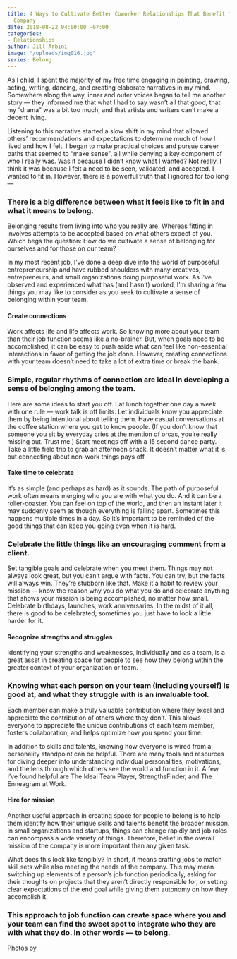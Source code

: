 ```yaml
---
title: 4 Ways to Cultivate Better Coworker Relationships That Benefit Your Entire
  Company
date: 2018-08-22 04:00:00 -07:00
categories:
- Relationships
author: Jill Arbini
image: "/uploads/img016.jpg"
series: Belong
---
```


As I child, I spent the majority of my free time engaging in painting, drawing, acting, writing, dancing, and creating elaborate narratives in my mind. Somewhere along the way, inner and outer voices began to tell me another story — they informed me that what I had to say wasn’t all that good, that my “drama” was a bit too much, and that artists and writers can’t make a decent living. 

Listening to this narrative started a slow shift in my mind that allowed others’ recommendations and expectations to determine much of how I lived and how I felt. I began to make practical choices and pursue career paths that seemed to “make sense", all while denying a key component of who I really was. Was it because I didn’t know what I wanted? Not really. I think it was because I felt a need to be seen, validated, and accepted. I wanted to fit in. However, there is a powerful truth that I ignored for too long — 

### There is a big difference between what it feels like to fit in and what it means to belong. 

Belonging results from living into who you really are. Whereas fitting in involves attempts to be accepted based on what others expect of you. Which begs the question: How do we cultivate a sense of belonging for ourselves and for those on our team? 

In my most recent job, I’ve done a deep dive into the world of purposeful entrepreneurship and have rubbed shoulders with many creatives, entrepreneurs, and small organizations doing purposeful work. As I’ve observed and experienced what has (and hasn’t) worked, I’m sharing a few things you may like to consider as you seek to cultivate a sense of belonging within your team.

#### Create connections

Work affects life and life affects work. So knowing more about your team than their job function seems like a no-brainer. But, when goals need to be accomplished, it can be easy to push aside what can feel like non-essential interactions in favor of getting the job done. However, creating connections with your team doesn’t need to take a lot of extra time or break the bank. 

### Simple, regular rhythms of connection are ideal in developing a sense of belonging among the team. 

Here are some ideas to start you off. Eat lunch together one day a week with one rule — work talk is off limits. Let individuals know you appreciate them by being intentional about telling them. Have casual conversations at the coffee station where you get to know people. (If you don’t know that someone you sit by everyday cries at the mention of orcas, you’re really missing out. Trust me.) Start meetings off with a 15 second dance party. Take a little field trip to grab an afternoon snack. It doesn’t matter what it is, but connecting about non-work things pays off. 

#### Take time to celebrate

It’s as simple (and perhaps as hard) as it sounds. The path of purposeful work often means merging who you are with what you do. And it can be a roller-coaster. You can feel on top of the world, and then an instant later it may suddenly seem as though everything is falling apart. Sometimes this happens multiple times in a day. So it’s important to be reminded of the good things that can keep you going even when it is hard. 

### Celebrate the little things like an encouraging comment from a client.

Set tangible goals and celebrate when you meet them. Things may not always look great, but you can’t argue with facts. You can try, but the facts will always win. They’re stubborn like that. Make it a habit to review your mission — know the reason why you do what you do and celebrate anything that shows your mission is being accomplished, no matter how small. Celebrate birthdays, launches, work anniversaries. In the midst of it all, there is good to be celebrated; sometimes you just have to look a little harder for it. 

#### Recognize strengths and struggles 

Identifying your strengths and weaknesses, individually and as a team, is a great asset in creating space for people to see how they belong within the greater context of your organization or team. 

### Knowing what each person on your team (including yourself) is good at, and what they struggle with is an invaluable tool. 

Each member can make a truly valuable contribution where they excel and appreciate the contribution of others where they don’t. This allows everyone to appreciate the unique contributions of each team member, fosters collaboration, and helps optimize how you spend your time.

In addition to skills and talents, knowing how everyone is wired from a personality standpoint can be helpful. There are many tools and resources for diving deeper into understanding individual personalities, motivations, and the lens through which others see the world and function in it. A few I’ve found helpful are The Ideal Team Player, StrengthsFinder, and The Enneagram at Work. 

#### Hire for mission

Another useful approach in creating space for people to belong is to help them identify how their unique skills and talents benefit the broader mission. In small organizations and startups, things can change rapidly and job roles can encompass a wide variety of things. Therefore, belief in the overall mission of the company is more important than any given task. 

What does this look like tangibly? In short, it means crafting jobs to match skill sets while also meeting the needs of the company. This may mean switching up elements of a person’s job function periodically, asking for their thoughts on projects that they aren’t directly responsible for, or setting clear expectations of the end goal while giving them autonomy on how they accomplish it. 

### This approach to job function can create space where you and your team can find the sweet spot to integrate who they are with what they do. In other words —  to belong. 

Photos by